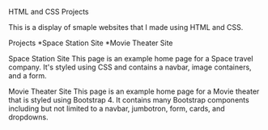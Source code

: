 HTML and CSS Projects

This is a display of smaple websites that I made using HTML and CSS.

Projects
  *Space Station Site
  *Movie Theater Site
  
Space Station Site
  This page is an example home page for a Space travel company. It's styled using CSS and contains
  a navbar, image containers, and a form.
 
Movie Theater Site
  This page is an example home page for a Movie theater that is styled using Bootstrap 4. It
  contains many Bootstrap components including but not limited to a navbar, jumbotron, form,
  cards, and dropdowns.
